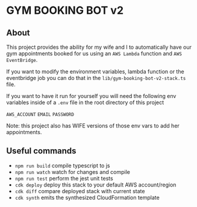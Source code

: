 # GYM BOOKING BOT v2

## About

This project provides the ability for my wife and I to automatically have our gym appointments booked for us using an `AWS Lambda` function and `AWS EventBridge`.

If you want to modify the environment variables, lambda function or the eventbridge job you can do that in the `lib/gym-booking-bot-v2-stack.ts` file.

If you want to have it run for yourself you will need the following env variables inside of a `.env` file in the root directory of this project

`AWS_ACCOUNT`
`EMAIL`
`PASSWORD`

Note: this project also has WIFE versions of those env vars to add her appointments.

## Useful commands

 * `npm run build`   compile typescript to js
 * `npm run watch`   watch for changes and compile
 * `npm run test`    perform the jest unit tests
 * `cdk deploy`      deploy this stack to your default AWS account/region
 * `cdk diff`        compare deployed stack with current state
 * `cdk synth`       emits the synthesized CloudFormation template
